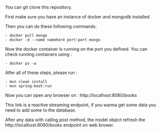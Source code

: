 You can git clone this repository.

First make sure you have an instance of docker and mongodb installed.

Then you can do these following commands:

	- docker pull mongo
	- docker -d --name namehere port:port mongo
	
Now the docker container is running on the port you defined.
You can check running containers using : 

	- docker ps -a

Atfer all of these steps, please run :

	- mvn clean install
	- mvn spring-boot:run

Now you can open any browser on : http://localhost:8080/books

This link is a reactive streaming endpoint, if you wanna get some data you need to add some to 
the database.

After any data with calling post method, the model object refresh the http://localhost:8080/books endpoint on 
web brower.
